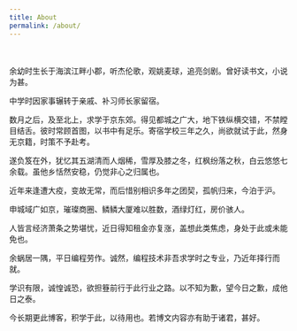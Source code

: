 ```yaml
---
title: About
permalink: /about/
---
```


\
\
余幼时生长于海滨江畔小郡，听杰伦歌，观姚麦球，追亮剑剧。曾好读书文，小说为甚。

中学时因家事辗转于亲戚、补习师长家留宿。

数月之后，及至北上，求学于京东郊。得见都城之广大，地下铁纵横交错，不禁瞠目结舌。彼时常顾首图，以书中有足乐。寄宿学校三年之久，尚欲就试于此，然身无京籍，时策不予赴考。

遂负笈在外，犹忆其五湖清而人烟稀，雪厚及膝之冬，红枫纷落之秋，白云悠悠七余载。虽他乡恬然安稳，仍觉非心之归属也。

近年来逢遭大疫，变故无常，而后惜别相识多年之团契，孤帆归来，今泊于沪。

申城域广如京，璀璨商圈、鳞鳞大厦难以胜数，酒绿灯红，房价骇人。

人皆言经济萧条之势堪忧，近日得知租金亦复涨，盖想此类焦虑，身处于此或未能免也。

余蜗居一隅，平日编程劳作。诚然，编程技术非吾求学时之专业，乃近年择行而就。

学识有限，诚惶诚恐，欲担簦前行于此行业之路。以不知为歉，望今日之歉，成他日之泰。

今长期更此博客，积学于此，以待用也。若博文内容亦有助于诸君，甚好。
